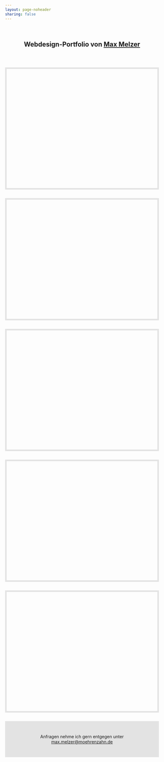 ```yaml
---
layout: page-noheader
sharing: false
---
```


<style type="text/css">

@-webkit-keyframes pop-in {
  0%   { transform: scale(0); }
  20%   { transform: scale(0); }
  80%   { transform: scale(1.2); }
  90%   { transform: scale(0.9); }
  100%   { transform: scale(1); }
}

@-webkit-keyframes move-in {
  0%   { transform: translateY(-1em);
        opacity: 0; }
  30%   { transform: translateY(-1em);
        opacity: 0; }
  100%   { transform: translateY(0em);
        opacity: 1; }
}

    h1, h2 {
        margin-top: 3em;
        margin-bottom: 3em;
        text-align: center;
        /*-webkit-animation: move-in 5s;
        animation:         move-in 5s;*/
    }

    .webdesign {
    }

    .webdesign-container {
        width: 100%;
        height: 400px;
        border: 5px solid rgba(122,122,122,.2);
        box-sizing: border-box;
        border-width: 5px;
        position: relative;
        margin-bottom: 2em;
        background-position: center;
        background-size: cover;
        overflow: hidden;
        transition: border 0.3s ease-in-out;
/*        -webkit-animation: pop-in .8s;
        animation:         pop-in .8s;
        animation-timing-function: ease-in;*/

    }
    .webdesign-container a {
        border: none;
        display: block;
        width: 100%;
        height: 100%;
        background-position: center;
        background-size: cover;
        margin: auto;
    }
    .webdesign-extra {
        opacity: 0;
        margin-bottom: -1em;
        background-color: rgba(255,255,255,.8);
        position: absolute;
        padding: 10px 10px;
        bottom: 0px;
        right: 0px;
        max-width: 280px;
        display: block;
        text-align: right;
        transition: all 0.3s ease-in-out;
    }
    @media (max-width: 500px) {
        .webdesign-extra {
            opacity: 1;
            margin-bottom: 0;
        }
    }
    .webdesign-container:hover {
        border-color: #FF670F;
    }
    .webdesign-container:hover .webdesign-extra {
      opacity: 1;
      margin-bottom: 0em;
    }
    .webdesign-title {
        font-weight: bolder;
    }
    .webdesign-desc {
        font-size: .9em;
        line-height: 1.2;
    }
    .contact {
        display: block;
        background-color: rgba(122,122,122,.2);
        max-width: 100%;
        text-align: center;
        padding: 3em 1em;
    }
</style>

## Webdesign-Portfolio von [Max Melzer](/ueber)

<div class="webdesign">

<div class="webdesign-container">
<a href="http://theologiestudierende.de" style="background-image:url(/webdesign/theologiestudierende.de.jpg)"></a>
<div class="webdesign-extra">
<div class="webdesign-title">theologiestudierende.de</div>
<div class="webdesign-desc">Ein theologisches Online-Magazin</div>
</div>
</div>

<div class="webdesign-container">
<a href="http://liturgiewissenschaft.de" style="background-image:url(/webdesign/liturgiewissenschaft.de.jpg)"></a>
<div class="webdesign-extra">
<div class="webdesign-title">liturgiewissenschaft.de</div>
<div class="webdesign-desc">Die Internetseite der katholisch-theologischen AKL</div>
</div>
</div>

<div class="webdesign-container">
<a href="http://sachsen-konvent.de" style="background-image:url(/webdesign/sachsen-konvent.de.jpg)"></a>
<div class="webdesign-extra">
<div class="webdesign-title">sachsen-konvent.de</div>
<div class="webdesign-desc">Die Internetseite des Konvents der sächsischen Theologiestudierenden</div>
</div>
</div>

<div class="webdesign-container">
<a href="http://christuskirche-leipzig-eutritzsch.de" style="background-image:url(/webdesign/christuskirche-leipzig-eutritzsch.de.jpg)"></a>
<div class="webdesign-extra">
<div class="webdesign-title">christuskirche-leipzig-eutritzsch.de</div>
<div class="webdesign-desc">Die Internetseite der Christuskirchgemeinde Leipzig</div>
</div>
</div>

<div class="webdesign-container">
<a href="http://devotionalium.com/mac" style="background-image:url(/webdesign/devotionalium.com.jpg)"></a>
<div class="webdesign-extra">
<div class="webdesign-title">devotionalium.com</div>
<div class="webdesign-desc">Das Showcase für Devotionalium für Mac</div>
</div>
</div>

</div>
<div style="clear:both"></div>


<div class="contact">Anfragen nehme ich gern entgegen unter <a href="mailto:max.melzer@moehrenzahn.de">max.melzer@moehrenzahn.de</a></div>

<script type="text/javascript">
sr.reveal('.webdesign-container, .contact, h2', { duration: 1000, viewFactor: 0.5}, 500);
</script>

